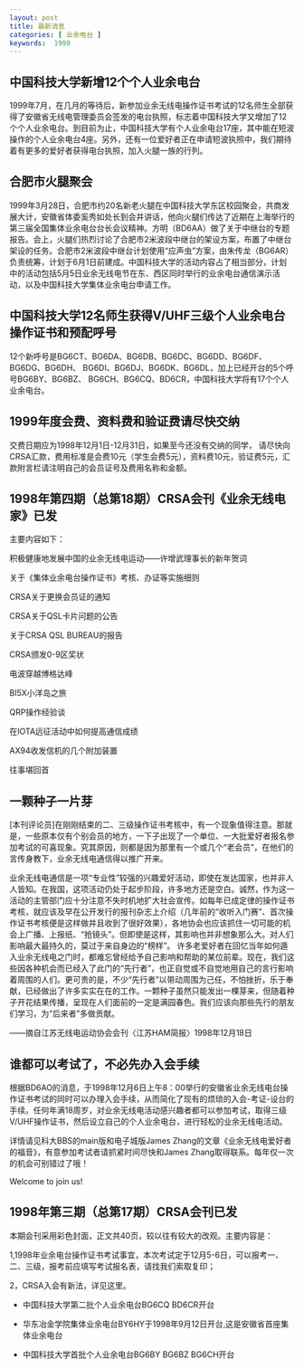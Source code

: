 ```yaml
---
layout: post
title: 最新消息
categories: [ 业余电台 ]
keywords:  1999
---
```


## 中国科技大学新增12个个人业余电台
1999年7月，在几月的等待后，新参加业余无线电操作证书考试的12名师生全部获得了安徽省无线电管理委员会签发的电台执照，标志着中国科技大学又增加了12个个人业余电台。到目前为止，中国科技大学有个人业余电台17座，其中能在短波操作的个人业余电台4座。另外，还有一位爱好者正在申请短波执照中，我们期待着有更多的爱好者获得电台执照，加入火腿一族的行列。

## 合肥市火腿聚会

1999年3月28日，合肥市约20名新老火腿在中国科技大学东区校园聚会，共商发展大计，安徽省体委奚秀如处长到会并讲话，他向火腿们传达了近期在上海举行的第三届全国集体业余电台台长会议精神。方明（BD6AA）做了关于中继台的专题报告。会上，火腿们热烈讨论了合肥市2米波段中继台的架设方案，布置了中继台架设的任务。合肥市2米波段中继台计划使用“应声虫”方案，由朱传龙（BG6AR）负责统筹，计划于6月1日前建成。中国科技大学的活动内容占了相当部分，计划中的活动包括5月5日业余无线电节在东、西区同时举行的业余电台通信演示活动，以及中国科技大学集体业余电台申请工作。

## 中国科技大学12名师生获得V/UHF三级个人业余电台操作证书和预配呼号

12个新呼号是BG6CT、BG6DA、BG6DB、BG6DC、BG6DD、BG6DF、BG6DG、BG6DH、 BG6DI、BG6DJ、BG6DK、BG6DL，加上已经开台的5个呼号BG6BY、BG6BZ、 BG6CH、BG6CQ、BD6CR，中国科技大学将有17个个人业余电台。

## 1999年度会费、资料费和验证费请尽快交纳

交费日期应为1998年12月1日-12月31日，如果至今还没有交纳的同学， 请尽快向CRSA汇款，费用标准是会费10元（学生会费5元），资料费10元，验证费5元，汇款附言栏请注明自己的会员证号及费用名称和金额。

## 1998年第四期（总第18期）CRSA会刊《业余无线电家》已发

主要内容如下：

积极健康地发展中国的业余无线电运动——许增武理事长的新年贺词

关于《集体业余电台操作证书》考核、办证等实施细则

CRSA关于更换会员证的通知

CRSA关于QSL卡片问题的公告

关于CRSA QSL BUREAU的报告

CRSA颁发0-9区奖状

电波穿越博格达峰

BI5X小洋岛之旅

QRP操作经验谈

在IOTA远征活动中如何提高通信成绩

AX94收发信机的几个附加装置

往事堪回首

## 一颗种子一片芽

[本刊评论员]在刚刚结束的二、三级操作证书考核中，有一个现象值得注意。那就是，一些原本仅有个别会员的地方，一下子出现了一个单位、一大批爱好者报名参加考试的可喜现象。究其原因，则都是因为那里有一个或几个“老会员”，在他们的言传身教下，业余无线电通信得以推广开来。

业余无线电通信是一项“专业性”较强的兴趣爱好活动，即使在发达国家，也并非人人皆知。在我国，这项活动仍处于起步阶段，许多地方还是空白。诚然，作为这一活动的主管部门应十分注意不失时机地扩大社会宣传。如每年已成定律的操作证书考核，就应该及早在公开发行的报刊杂志上介绍（几年前的“收听入门赛”、首次操作证书考核便是这样做并且收到了很好效果），各地协会也应该抓住一切可能的机会上广播、上报纸、“抢镜头”。但即使是这样，其影响也并非想象那么大。对人们影响最大最持久的，莫过于来自身边的“榜样”。 许多老爱好者在回忆当年如何遁入业余无线电之门时，都难忘曾经给予自己影响和帮助的某位前辈。现在，我们这些因各种机会而已经入了此门的“先行者”，也正自觉或不自觉地用自己的言行影响着周围的人们。更可贵的是，不少“先行者”以带动周围为己任，不怕挫折，乐于奉献，已经做出了许多实实在在的工作。一颗种子虽然只能发出一棵芽来，但随着种子开花结果传播，呈现在人们面前的一定是满园春色。我们应该向那些先行的朋友们学习，为“后来者”多做贡献。

——摘自江苏无线电运动协会会刊〈江苏HAM简报〉1998年12月18日

## 谁都可以考试了，不必先办入会手续

根据BD6AO的消息，于1998年12月6日上午8：00举行的安徽省业余无线电台操作证书考试的同时可以办理入会手续，从而简化了现有的烦琐的入会-考证-设台的手续。任何年满18周岁，对业余无线电活动感兴趣者都可以参加考试，取得三级V/UHF操作证书，然后设立自己的个人业余电台，进行轻松的业余无线电活动。

详情请见科大BBS的main版和电子城版James Zhang的文章《业余无线电爱好者的福音》，有意参加考试者请抓紧时间尽快和James Zhang取得联系。每年仅一次的机会可别错过了哦！

Welcome to join us!

## 1998年第三期（总第17期）CRSA会刊已发

本期会刊采用彩色封面，正文共40页，较以往有较大的改观。主要内容是：

1,1998年业余电台操作证书考试事宜，本次考试定于12月5-6日，可以报考一、二、三级，报考前应填写考试报名表，请找我们索取复印；

2，CRSA入会有新法，详见这里。

* 中国科技大学第二批个人业余电台BG6CQ BD6CR开台

* 华东冶金学院集体业余电台BY6HY于1998年9月12日开台,这是安徽省首座集体业余电台

* 中国科技大学首批个人业余电台BG6BY BG6BZ BG6CH开台